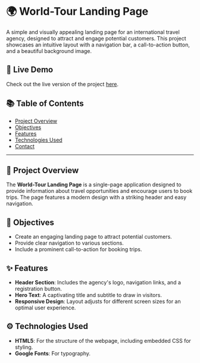 # 🌍 World-Tour Landing Page

A simple and visually appealing landing page for an international travel agency, designed to attract and engage potential customers. This project showcases an intuitive layout with a navigation bar, a call-to-action button, and a beautiful background image.

## 🚀 Live Demo

Check out the live version of the project [here](https://aviksen116.github.io/LandingPage/).

## 📚 Table of Contents

- [Project Overview](#project-overview)
- [Objectives](#objectives)
- [Features](#features)
- [Technologies Used](#technologies-used)
- [Contact](#contact)

---

## 📖 Project Overview

The **World-Tour Landing Page** is a single-page application designed to provide information about travel opportunities and encourage users to book trips. The page features a modern design with a striking header and easy navigation.

## 🎯 Objectives

- Create an engaging landing page to attract potential customers.
- Provide clear navigation to various sections.
- Include a prominent call-to-action for booking trips.

## ✨ Features

- **Header Section**: Includes the agency's logo, navigation links, and a registration button.
- **Hero Text**: A captivating title and subtitle to draw in visitors.
- **Responsive Design**: Layout adjusts for different screen sizes for an optimal user experience.

## ⚙️ Technologies Used

- **HTML5**: For the structure of the webpage, including embedded CSS for styling.
- **Google Fonts**: For typography.


